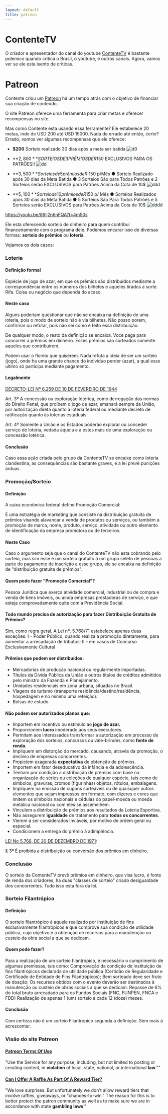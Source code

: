 ```yaml
---
layout: default
title: patreon
---
```


# ContenteTV


O criador e apresentador do canal do youtube [ContenteTV](https://www.youtube.com/user/ContenteGamer) é bastante polemico quando critica o Brasil, o youtube, e outros canais. Agora, vamos ver se ele esta isento de criticas.

# Patreon

Contente criou um [Patreon](https://www.patreon.com/Contente?ty=h) há um tempo atrás com o objetivo de financiar sua criação de conteúdo.

O site Patreon oferece uma ferramenta para criar metas e oferecer recompensas no site.

Mas como Contente esta usando essa ferramente? Ele estabelece 20 metas, indo de USD 200 até USD 15000. Nada de errado até então, certo? Errado, vamos ver algumas recompensas que ele oferece:

- **$200** Sorteio realizado 30 dias após a meta ser batida ![d0](/contente/images/1.PNG)

- **$2,800** SORTEIOS DE 3 PRÊMIOS DE R$150 EXCLUSIVOS PARA OS PATRÕES!! ![dd](/contente/images/2.PNG)

- **$3,500** Sorteios de 5 prêmios de R$ 150 p/Mês
● Sorteio Realizado após 30 dias da Meta Batida
● 3 Sorteios São para Todos Patrões e 2 Sorteios serão EXCLUSIVOS para Patrões Acima da Cota de 10$ ![ddd](/contente/images/3.PNG)

- **$5,100** Sorteio de 10 prêmios de R$150 p/ Mês
● Sorteios Realizados após 30 dias da Meta Batida
● 5 Sorteios São Para Todos Patrões e 5 Sorteios serão EXCLUSIVOS para Patrões Acima da Cota de 10$ ![dddd](/contente/images/4.PNG)

https://youtu.be/89lj2n6nFQA?t=4m50s

Ele esta oferecendo sorteio de dinheiro para quem contribui financeiramente com o programa dele. Podemos encarar isso de diversas formas: **sorteio de prêmios** ou **loteria**.

Vejamos os dois casos:

### Loteria

#### Definição formal
Espécie de jogo de azar, em que os prêmios são distribuídos mediante a correspondência entre os números dos bilhetes e aqueles tirados à sorte.
Rifa.
Coisa ou negócio que dependa do acaso.

#### Neste caso

Alguns poderiam questionar que não se encaixa na definição de uma loteria, pois o modo de sorteio não é via bilhetes. Não posso porem, confirmar ou refutar, pois não sei como é feito essa distribuição.

De qualquer modo, o resto da definição se encaixa. Voce paga para concorrer a prêmios em dinheiro. Esses prêmios são sorteados somente aqueles que contribuirem.

Podem usar o floreio que quiserem. Nada refuta a ideia de ser um sorteio (jogo), onde ha uma grande chance do individuo perder (azar), a qual esse ultimo só participa mediante pagamento.

#### Legalmente


[DECRETO-LEI Nº 6.259 DE 10 DE FEVEREIRO DE 1944](http://www.planalto.gov.br/ccivil_03/decreto-lei/1937-1946/Del6259.htm)

Art. 3º A concessão ou exploração lotérica, como derrogação das normas do Direito Penal, que proíbem o jogo de azar, emanará sempre da União, por autorização direta quanto à loteria federal ou mediante decreto de ratificação quanto às loterias estaduais.

Art. 4º Somente a União e os Estados poderão explorar ou conceder serviço de loteria, vedada àquela e a estes mais de uma exploração ou concessão lotérica.


#### Conclusão

Caso essa ação criada pelo grupo da ContenteTV se encaixe como loteria clandestina, as consequências são bastante graves, e a lei prevê punições árduas.

### Promoção/Sorteio

#### Definição
A caixa econômica federal define Promoção Comercial:

É uma estratégia de marketing que consiste na distribuição gratuita de prêmios visando alavancar a venda de produtos ou serviços, ou também a promoção de marca, nome, produto, serviço, atividade ou outro elemento de identificação da empresa promotora ou de terceiros.

#### Neste Caso

Caso o argumento seja que o canal do ContenteTV não esta cobrando pelo sorteio, mas sim esse é um sorteio gratuito à um grupo seleto de pessoas a parte do pagamento de inscrição a esse grupo, ele se encaixa na definição de "distribuição gratuita de prêmios".

#### Quem pode fazer "Promoção Comercial"?

Pessoa Jurídica que exerça atividade comercial, industrial ou de compra e venda de bens imóveis, ou ainda empresas prestadoras de serviço, e que esteja comprovadamente quite com a Previdência Social.

#### Todo mundo precisa de autorização para fazer Distribuição Gratuita de Prêmios?

Sim, como regra geral. A Lei nº. 5.768/71 estabelece apenas duas exceções: I – Poder Público, quando realiza a promoção diretamente, para aumentar a arrecadação de tributos; II – em casos de Concurso Exclusivamente Cultural

#### Prêmios que podem ser distribuídos:
- Mercadorias de produção nacional ou regularmente importadas.
- Títulos da Dívida Pública da União e outros títulos de créditos admitidos pelo ministro da Fazenda e Planejamento.
- Unidades residenciais em zona urbana, situadas no Brasil.
- Viagens de turismo (transporte residência/destino/residência, hospedagem e no mínimo uma refeição).
- Bolsas de estudo.

#### Não podem ser autorizados planos que:
- Importem em incentivo ou estímulo ao **jogo de azar.**
- Proporcionem **lucro** imoderado aos seus executores.
- Permitam aos interessados transformar a autorização em processo de exploração dos sorteios, concursos ou vale-brindes, como **fonte de renda**.
- Impliquem em distorção do mercado, causando, através da promoção, o declínio de empresas concorrentes.
- Propiciem exagerada **expectativa** de obtenção de prêmios.
- Importem em fator deseducativo da infância e da adolescência.
- Tenham por condição a distribuição de prêmios com base na organização de séries ou coleções de qualquer espécie, tais como de símbolos, gravuras, cromos (figurinhas) objetos, rótulos, embalagens.
- Impliquem na emissão de cupons sorteáveis ou de quaisquer outros elementos que sejam impressos em formato, com dizeres e cores que imitem os símbolos nacionais e cédulas do papel-moeda ou moeda metálica nacional ou com eles se assemelhem.
- Vinculem a distribuição de prêmios aos resultados da Loteria Esportiva.
- Não assegurem **igualdade** de tratamento para **todos os concorrentes**.
- Vierem a ser considerados inviáveis, por motivo de ordem geral ou especial.
- Condicionem a entrega do prêmio à adimplência.

[LEI No 5.768, DE 20 DE DEZEMBRO DE 1971](http://www.planalto.gov.br/ccivil_03/leis/L5768.htm):

§ 3º É proibida a distribuição ou conversão dos prêmios em dinheiro.

### Conclusão

O sorteio da ContenteTV prevê prêmios em dinheiro, que visa lucro, é fonte de renda dos criadores, ha duas "classes de sorteio" criado desigualdade dos concorrentes. Tudo isso esta fora da lei.

### Sorteio Filantrópico

#### Definição

O sorteio filantrópico é aquele realizado por instituição de fins exclusivamente filantrópicos e que comprove sua condição de utilidade pública, cujo objetivo é a obtenção de recursos para a manutenção ou custeio da obra social a que se dedicam.

#### Quem pode fazer?

Para a realização de um sorteio filantrópico, é necessário o cumprimento de algumas premissas, tais como:
Comprovação da condição de instituição de fins filantrópicos declarada de utilidade pública (Certidão de Regularidade e Certificado de Entidade de Fins Filantrópicos);
Bem sorteado deve ser fruto de doação;
Os recursos obtidos com o evento deverão ser destinados à manutenção ou custeio de obras sociais a que se dedicam.
Repasse de 6% do total bruto arrecadado para os Fundos Sociais (FNC, FUNPEN, FNCA e FDD)
Realização de apenas 1 (um) sorteio a cada 12 (doze) meses.

#### Conclusão

Com certeza não é um sorteio Filantrópico segunda a definição. Sem mais à acrescentar.

### Visão do site Patreon

#### [Patreon Terms Of Use](https://www.patreon.com/legal)

"Use the Service for any purpose, including, but not limited to posting or creating content, in **violation** of local, state, national, or international **law**.""

#### [Can I Offer A Raffle As Part Of A Reward Tier?](https://patreon.zendesk.com/hc/en-us/articles/204199489-Can-I-offer-a-raffle-as-part-of-a-reward-tier-)
"We love surprises. But unfortunately we don't allow reward tiers that involve raffles, giveaways, or "chances-to-win." The reason for this is to better protect the patron community as well as to make sure we are in accordance with state **gambling laws**."
